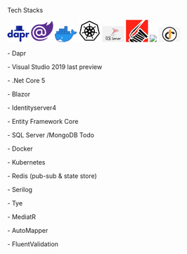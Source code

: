 Tech Stacks

<img src="./images/logos/media/image1.png" width="50">  <img src="./images/logos/media/image4.png" width="50"> <img src="./images/logos/media/image5.png" width="50"> <img src="./images/logos/media/image6.png" width="50"> <img src="./images/logos/media/image7.png" width="50"> <img src="./images/logos/media/image8.png" width="50"> <img src="./images/logos/media/image9.png" width="50">  <img src="./images/logos/media/image10.png" width="50">

\- Dapr

\- Visual Studio 2019 last preview

\- .Net Core 5

\- Blazor

\- Identityserver4

\- Entity Framework Core

\- SQL Server /MongoDB Todo

\- Docker

\- Kubernetes

\- Redis (pub-sub & state store)

\- Serilog

\- Tye

\- MediatR

\- AutoMapper

\- FluentValidation
